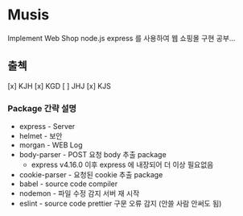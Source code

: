 # Musis 
 Implement Web Shop
node.js express 를 사용하여 웹 쇼핑몰 구현 공부...

## 출첵
[x] KJH
[x] KGD
[ ] JHJ
[x] KJS

### Package 간략 설명
 * express - Server
 * helmet - 보안
 * morgan - WEB Log
 * body-parser - POST 요청 body 추출 package 
    - express v4.16.0 이후 express 에 내장되어 더 이상 필요없음
 * cookie-parser - 요청된 cookie 추출 package
 * babel - source code compiler
 * nodemon - 파일 수정 감지 서버 재 시작
 * eslint - source code prettier 구문 오류 감지 (안쓸 사람 안써도 됨)

